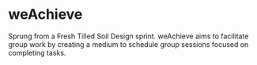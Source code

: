 weAchieve
=========

Sprung from a Fresh Tilled Soil Design sprint. weAchieve aims to facilitate group work by creating a medium to schedule group sessions focused on completing tasks.
